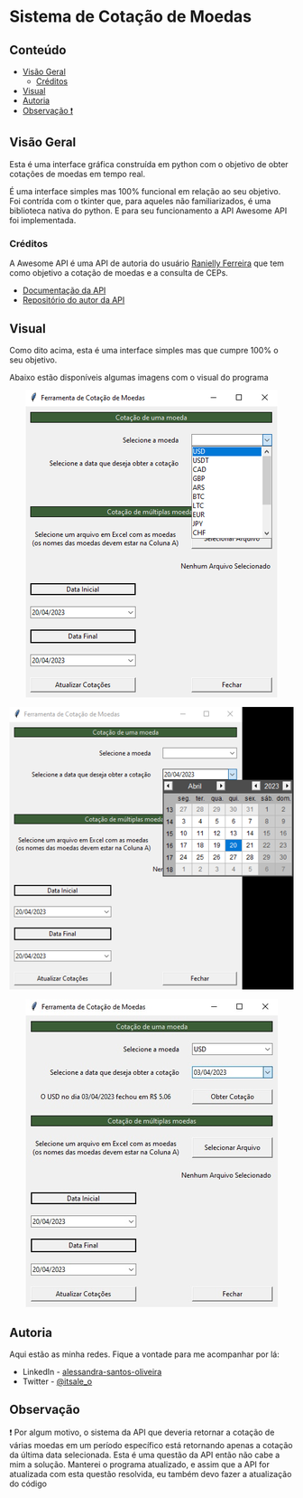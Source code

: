 # Sistema de Cotação de Moedas

## Conteúdo

-  [Visão Geral](#visao-geral)
    - [Créditos](#creditos)
- [Visual](#visual)
- [Autoria](#autoria)
- [Observação :heavy_exclamation_mark:](#observacao)

<a id="visao-geral"></a>
## Visão Geral

Esta é uma interface gráfica construída em python com o objetivo de obter cotações de moedas em tempo real. 

É uma interface simples mas 100% funcional em relação ao seu objetivo. Foi contrída com o tkinter que, para aqueles não 
familiarizados, é uma biblioteca nativa do python. E para seu funcionamento a API Awesome API foi implementada.

<a id="creditos"></a>
### Créditos

A Awesome API é uma API de autoria do usuário [Ranielly Ferreira](https://github.com/raniellyferreira) que tem como objetivo 
a cotação de moedas e a consulta de CEPs.

- [Documentação da API](https://docs.awesomeapi.com.br/)
- [Repositório do autor da API](https://docs.awesomeapi.com.br/)

<a id="visual"></a>
## Visual

Como dito acima, esta é uma interface simples mas que cumpre 100% o seu objetivo.

Abaixo estão disponíveis algumas imagens com o visual do programa

<div align="center">

![Selecionando a moeda](/imagens/SistemaCotacaoMoedas1.jpg)

</div>

<div align="center">

![Selecionando a data](/imagens/SistemaCotacaoMoedas2.jpg)

</div>

<div align="center">

![Retorno com a cotação](/imagens/SistemaCotacaoMoedas3.jpg)

</div>

<a id="autoria"></a>
## Autoria

Aqui estão as minha redes. Fique a vontade para me acompanhar por lá:

- LinkedIn - [alessandra-santos-oliveira](https://www.linkedin.com/in/alessandra-santos-oliveira/)
- Twitter - [@itsale_o](https://www.twitter.com/itsale_o)

<a id="observacao"></a>
## Observação

:heavy_exclamation_mark: Por algum motivo, o sistema da API que deveria retornar a cotação de várias moedas em um período 
específico está retornando apenas a cotação da última data selecionada. Esta é uma questão da API então não cabe a mim a 
solução. Manterei o programa atualizado, e assim que a API for atualizada com esta questão resolvida, eu também devo fazer a 
atualização do código
